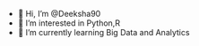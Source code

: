 - 👋 Hi, I’m @Deeksha90
- 👀 I’m interested in Python,R
- 🌱 I’m currently learning Big Data and Analytics

<!---
Deeksha90/Deeksha90 is a ✨ special ✨ repository because its `README.md` (this file) appears on your GitHub profile.
You can click the Preview link to take a look at your changes.
--->
